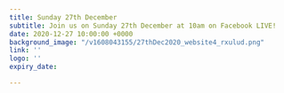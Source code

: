 ```yaml
---
title: Sunday 27th December
subtitle: Join us on Sunday 27th December at 10am on Facebook LIVE!
date: 2020-12-27 10:00:00 +0000
background_image: "/v1608043155/27thDec2020_website4_rxulud.png"
link: ''
logo: ''
expiry_date: 

---
```

